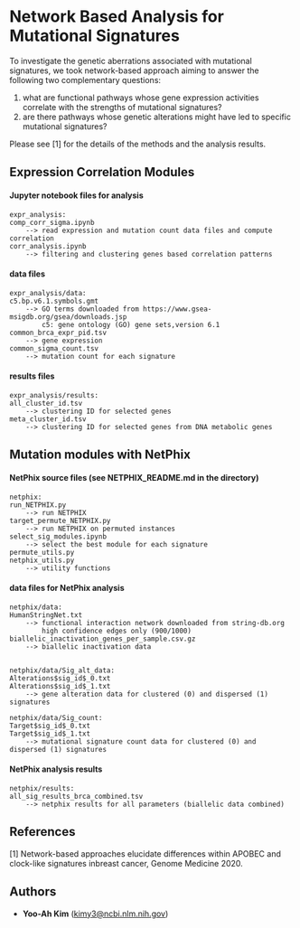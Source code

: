 # Network Based Analysis for Mutational Signatures

To investigate the genetic aberrations associated with mutational signatures, we took network-based approach aiming to answer the following two complementary questions: 
	

 1.  what are functional pathways whose gene expression activities   
    correlate with the strengths of mutational signatures? 	
 2. are there pathways whose genetic alterations might have led to specific 
    mutational signatures?

Please see [1] for the details of the methods and the analysis results.

## Expression Correlation Modules

#### Jupyter notebook files for analysis
    expr_analysis:
    comp_corr_sigma.ipynb 
    	--> read expression and mutation count data files and compute correlation
    corr_analysis.ipynb  
    	--> filtering and clustering genes based correlation patterns
#### data files   
    expr_analysis/data:
    c5.bp.v6.1.symbols.gmt  
    	--> GO terms downloaded from https://www.gsea-msigdb.org/gsea/downloads.jsp
    	    c5: gene ontology (GO) gene sets,version 6.1
    common_brca_expr_pid.tsv  
    	--> gene expression
    common_sigma_count.tsv
    	--> mutation count for each signature
    
#### results files
      
    expr_analysis/results:
    all_cluster_id.tsv  
    	--> clustering ID for selected genes 
    meta_cluster_id.tsv
    	--> clustering ID for selected genes from DNA metabolic genes

## Mutation modules with NetPhix

#### NetPhix source files (see NETPHIX_README.md in the directory)

    netphix:
    run_NETPHIX.py       
    	--> run NETPHIX
    target_permute_NETPHIX.py
    	--> run NETPHIX on permuted instances
    select_sig_modules.ipynb
    	--> select the best module for each signature
    permute_utils.py  
    netphix_utils.py  
    	--> utility functions
    
#### data files for NetPhix analysis
    netphix/data:
    HumanStringNet.txt  
    	--> functional interaction network downloaded from string-db.org
    	    high confidence edges only (900/1000)
    biallelic_inactivation_genes_per_sample.csv.gz
    	--> biallelic inactivation data 
    	    
    
    netphix/data/Sig_alt_data:
    Alterations$sig_id$_0.txt
    Alterations$sig_id$_1.txt
    	--> gene alteration data for clustered (0) and dispersed (1) signatures
    
    netphix/data/Sig_count:
    Target$sig_id$_0.txt
    Target$sig_id$_1.txt
    	--> mutational signature count data for clustered (0) and dispersed (1) signatures
    
 #### NetPhix analysis results
   
    netphix/results:
    all_sig_results_brca_combined.tsv  
    	--> netphix results for all parameters (biallelic data combined)

## References
[1] Network-based approaches elucidate differences within APOBEC and clock-like signatures inbreast cancer, Genome Medicine 2020. 

## Authors

* **Yoo-Ah Kim** (kimy3@ncbi.nlm.nih.gov) 
